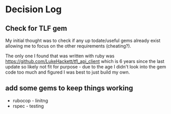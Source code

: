 # Decision Log

## Check for TLF gem

My initial thought was to check if any up todate/useful gems already exist allowing me to focus on the other requirements (cheating?).

The only one I found that was written with ruby was https://github.com/LukeHackett/tfl_api_client which is 6 years since the last update so likely not fit for purpose - due to the age I didn't look into the gem code too much and figured I was best to just build my own.

## add some gems to keep things working

* rubocop - linitng
* rspec - testing
